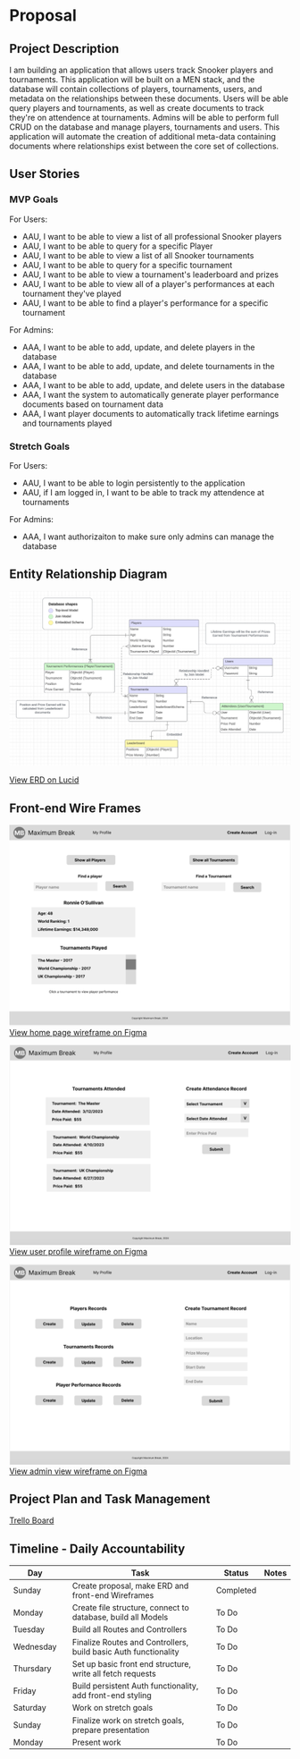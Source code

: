 # Proposal

## Project Description 

I am building an application that allows users track Snooker players and tournaments. This application will be built on a MEN stack, and the database will contain collections of players, tournaments, users, and metadata on the relationships between these documents. Users will be able query players and tournaments, as well as create documents to track they're on attendence at tournaments. Admins will be able to perform full CRUD on the database and manage players, tournaments and users. This application will automate the creation of additional meta-data containing documents where relationships exist between the core set of collections.

## User Stories

### MVP Goals

For Users:

* AAU, I want to be able to view a list of all professional Snooker players
* AAU, I want to be able to query for a specific Player
* AAU, I want to be able to view a list of all Snooker tournaments
* AAU, I want to be able to query for a specific tournament
* AAU, I want to be able to view a tournament's leaderboard and prizes
* AAU, I want to be able to view all of a player's performances at each tournament they've played
* AAU, I want to be able to find a player's performance for a specific tournament

For Admins:

* AAA, I want to be able to add, update, and delete players in the database
* AAA, I want to be able to add, update, and delete tournaments in the database
* AAA, I want to be able to add, update, and delete users in the database
* AAA, I want the system to automatically generate player performance documents based on tournament data
* AAA, I want player documents to automatically track lifetime earnings and tournaments played

### Stretch Goals

For Users:

* AAU, I want to be able to login persistently to the application
* AAU, if I am logged in, I want to be able to track my attendence at tournaments

For Admins:

* AAA, I want authorizaiton to make sure only admins can manage the database

## Entity Relationship Diagram

![ERD](./Images/Snooker%20Database%20-%20ERD.png)

[View ERD on Lucid](https://lucid.app/lucidchart/a634f0c0-61b5-4bc7-bea3-2270a29b5db5/edit?viewport_loc=135%2C154%2C1762%2C851%2C0_0&invitationId=inv_4298a22f-f984-455e-b754-15ff8e46b5d7)

## Front-end Wire Frames

![Home Page](./Images/Snooker%20API%20-%20Home%20Page.png)
[View home page wireframe on Figma](https://www.figma.com/file/J4JhBwQdJ9wohDR4MFKtDm/Snooker-API---Home-Page?type=design&node-id=0-1&mode=design&t=Gj86L80CwUY1zzKY-0)

![User Profile](./Images/Snooker%20API%20-%20User%20Profile.png)
[View user profile wireframe on Figma](https://www.figma.com/file/Be09dSuaPoV75e1VvB0SI8/Snooker-API---User-Profile?type=design&node-id=0-1&mode=design&t=IWsajMHuutBX5jYg-0)

![Admin View](./Images/Snooker%20API%20-%20Admin%20View.png)
[View admin view wireframe on Figma](https://www.figma.com/file/03yDWXOqgcW1Z18OUOxryV/Snooker-API---Admin-View?type=design&node-id=0-1&mode=design&t=l2WsKWXsYZnchYMr-0)

## Project Plan and Task Management

[Trello Board](https://trello.com/invite/b/mZwnLzM8/ATTIc9c38bde6aee4abcefaeee86acaf511c592970A8/snooker-api)

## Timeline - Daily Accountability

| Day       |   | Task                                                            | Status    | Notes |
|-----------|---|-----------------------------------------------------------------|-----------|-------|
| Sunday    |   | Create proposal, make ERD and front-end Wireframes              | Completed |       |
| Monday    |   | Create file structure, connect to database, build all Models    | To Do     |       |
| Tuesday   |   | Build all Routes and Controllers                                | To Do     |       |
| Wednesday |   | Finalize Routes and Controllers, build basic Auth functionality | To Do     |       |
| Thursdary |   | Set up basic front end structure, write all fetch requests      | To Do     |       |
| Friday    |   | Build persistent Auth functionality, add front-end styling      | To Do     |       |
| Saturday  |   | Work on stretch goals                                           | To Do     |       |
| Sunday    |   | Finalize work on stretch goals, prepare presentation            | To Do     |       |
| Monday    |   | Present work                                                    | To Do     |       |

